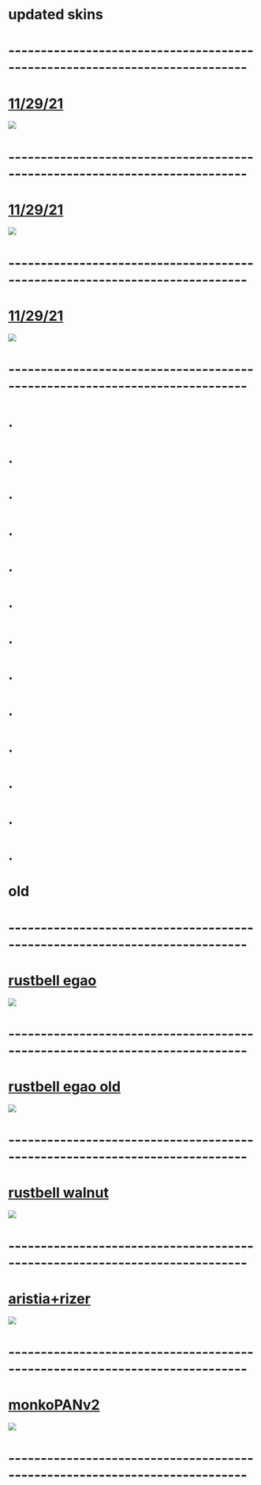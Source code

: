 # updated skins
# ---------------------------------------------------------------------------
# [11/29/21](https://aaaiaiaiia.s-ul.eu/8i5wVsjA)
![](https://media.discordapp.net/attachments/386033738087137300/915132563583033364/unknown.png?width=832&height=468)
# ---------------------------------------------------------------------------
# [11/29/21](https://aaaiaiaiia.s-ul.eu/ilzlbNOj)
![](https://media.discordapp.net/attachments/386033738087137300/915132858266419200/unknown.png?width=832&height=468)
# ---------------------------------------------------------------------------
# [11/29/21](https://aaaiaiaiia.s-ul.eu/zXzZidHX)
![](https://media.discordapp.net/attachments/386033738087137300/915133236697530368/unknown.png?width=832&height=468)
# ---------------------------------------------------------------------------
# .
# .
# .
# .
# .
# .
# .
# .
# .
# .
# .
# .
# .
# old
# ---------------------------------------------------------------------------
# [rustbell egao](https://aaaiaiaiia.s-ul.eu/ZEnKP2EV)
![](https://media.discordapp.net/attachments/386033738087137300/849556031565463582/unknown.png?width=862&height=485)
# ---------------------------------------------------------------------------
# [rustbell egao old](https://aaaiaiaiia.s-ul.eu/wGf91g1t)
![](https://media.discordapp.net/attachments/386033738087137300/849556287284576256/unknown.png?width=862&height=485)
# ---------------------------------------------------------------------------
# [rustbell walnut](https://aaaiaiaiia.s-ul.eu/Ej6UK0NI)
![](https://media.discordapp.net/attachments/386033738087137300/849556487499939880/unknown.png?width=862&height=485)
# ---------------------------------------------------------------------------
# [aristia+rizer](https://aaaiaiaiia.s-ul.eu/wOse6YJA)
![](https://media.discordapp.net/attachments/386033738087137300/849556857893683200/unknown.png?width=862&height=485)
# ---------------------------------------------------------------------------
# [monkoPANv2](https://aaaiaiaiia.s-ul.eu/xJHqdFmu)
![](https://media.discordapp.net/attachments/386033738087137300/849557206743646258/unknown.png?width=862&height=485)
# ---------------------------------------------------------------------------
